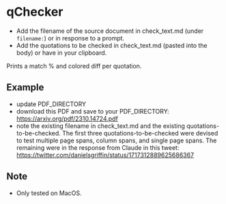 # qChecker

- Add the filename of the source document in check_text.md (under `filename:`) or in response to a prompt.
- Add the quotations to be checked in check_text.md (pasted into the body) or have in your clipboard.

Prints a match % and colored diff per quotation.

## Example

- update PDF_DIRECTORY
- download this PDF and save to your PDF_DIRECTORY: https://arxiv.org/pdf/2310.14724.pdf
- note the existing filename in check_text.md and the existing quotations-to-be-checked. The first three quotations-to-be-checked were devised to test multiple page spans, column spans, and single page spans. The remaining were in the response from Claude in this tweet: https://twitter.com/danielsgriffin/status/1717312889625686367

## Note 

- Only tested on MacOS.